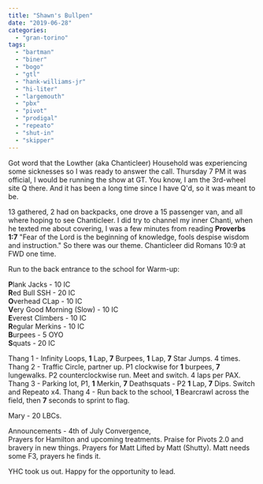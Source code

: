```yaml
---
title: "Shawn's Bullpen"
date: "2019-06-28"
categories: 
  - "gran-torino"
tags: 
  - "bartman"
  - "biner"
  - "bogo"
  - "gtl"
  - "hank-williams-jr"
  - "hi-liter"
  - "largemouth"
  - "pbx"
  - "pivot"
  - "prodigal"
  - "repeato"
  - "shut-in"
  - "skipper"
---
```


Got word that the Lowther (aka Chanticleer) Household was experiencing some sicknesses so I was ready to answer the call. Thursday 7 PM it was official, I would be running the show at GT. You know, I am the 3rd-wheel site Q there. And it has been a long time since I have Q'd, so it was meant to be.

13 gathered, 2 had on backpacks, one drove a 15 passenger van, and all where hoping to see Chanticleer. I did try to channel my inner Chanti, when he texted me about covering, I was a few minutes from reading **Proverbs 1:7** "Fear of the Lord is the beginning of knowledge, fools despise wisdom and instruction." So there was our theme. Chanticleer did Romans 10:9 at FWD one time.

Run to the back entrance to the school for Warm-up:  
  
**P**lank Jacks - 10 IC  
**R**ed Bull SSH - 20 IC  
**O**verhead CLap - 10 IC  
**V**ery Good Morning (Slow) - 10 IC  
**E**verest Climbers - 10 IC  
**R**egular Merkins - 10 IC  
**B**urpees - 5 OYO  
**S**quats - 20 IC

Thang 1 - Infinity Loops, **1** Lap, **7** Burpees, **1** Lap, **7** Star Jumps. 4 times.  
Thang 2 - Traffic Circle, partner up. P1 clockwise for **1** burpees, **7** lungewalks. P2 counterclockwise run. Meet and switch. 4 laps per PAX.  
Thang 3 - Parking lot, P1, **1** Merkin, **7** Deathsquats - P2 **1** Lap, **7** Dips. Switch and Repeato x4. 
Thang 4 - Run back to the school, **1** Bearcrawl across the field, then **7** seconds to sprint to flag.  
  
Mary - 20 LBCs.  
  
Announcements - 4th of July Convergence,  
Prayers for Hamilton and upcoming treatments. Praise for Pivots 2.0 and bravery in new things. Prayers for Matt Lifted by Matt (Shutty). Matt needs some F3, prayers he finds it.

YHC took us out. Happy for the opportunity to lead.
